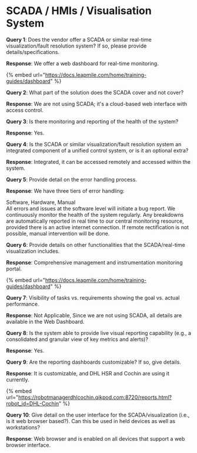 # SCADA / HMIs / Visualisation System

**Query 1**: Does the vendor offer a SCADA or similar real-time visualization/fault resolution system? If so, please provide details/specifications.

**Response**: We offer a web dashboard for real-time monitoring.

{% embed url="https://docs.leapmile.com/home/training-guides/dashboard" %}

**Query 2**: What part of the solution does the SCADA cover and not cover?

**Response**: We are not using SCADA; it's a cloud-based web interface with access control.

**Query 3**: Is there monitoring and reporting of the health of the system?

**Response**: Yes.

**Query 4**: Is the SCADA or similar visualization/fault resolution system an integrated component of a unified control system, or is it an optional extra?

**Response**: Integrated, it can be accessed remotely and accessed within the system.

**Query 5**: Provide detail on the error handling process.

**Response**: We have three tiers of error handling:

Software, Hardware, Manual\
All errors and issues at the software level will initiate a bug report. We continuously monitor the health of the system regularly. Any breakdowns are automatically reported in real time to our central monitoring resource, provided there is an active internet connection. If remote rectification is not possible, manual intervention will be done.

**Query 6**: Provide details on other functionalities that the SCADA/real-time visualization includes.

**Response**: Comprehensive management and instrumentation monitoring portal.

{% embed url="https://docs.leapmile.com/home/training-guides/dashboard" %}

**Query 7**: Visibility of tasks vs. requirements showing the goal vs. actual performance.

**Response**: Not Applicable, Since we are not using SCADA, all details are available in the Web Dashboard.

**Query 8**: Is the system able to provide live visual reporting capability (e.g., a consolidated and granular view of key metrics and alerts)?

**Response**: Yes.

**Query 9**: Are the reporting dashboards customizable? If so, give details.

**Response**: It is customizable, and DHL HSR and Cochin are using it currently.

{% embed url="https://robotmanagerdhlcochin.qikpod.com:8720/reports.html?robot_id=DHL-Cochin" %}

**Query 10**: Give detail on the user interface for the SCADA/visualization (i.e., is it web browser based?). Can this be used in held devices as well as workstations?

**Response**: Web browser and is enabled on all devices that support a web browser interface.
